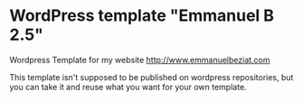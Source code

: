 # WordPress template "Emmanuel B 2.5"
Wordpress Template for my website http://www.emmanuelbeziat.com

This template isn't supposed to be published on wordpress repositories, but you can take it and reuse what you want for your own template.